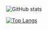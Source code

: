 ![GitHub stats](https://github-readme-stats.vercel.app/api?username=piggyai&show_icons=true&theme=dracula) 

[![Top Langs](https://github-readme-stats.vercel.app/api/top-langs/?username=piggyai&theme=dracula)]()
